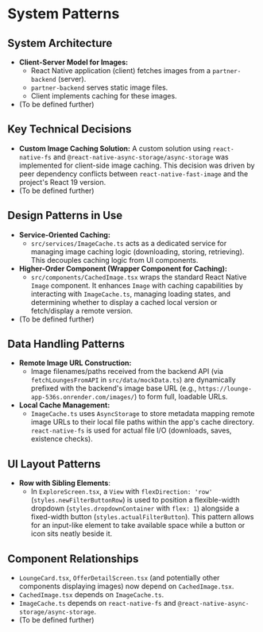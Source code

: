 # System Patterns

## System Architecture
- **Client-Server Model for Images:**
    - React Native application (client) fetches images from a `partner-backend` (server).
    - `partner-backend` serves static image files.
    - Client implements caching for these images.
- (To be defined further)

## Key Technical Decisions
- **Custom Image Caching Solution:** A custom solution using `react-native-fs` and `@react-native-async-storage/async-storage` was implemented for client-side image caching. This decision was driven by peer dependency conflicts between `react-native-fast-image` and the project's React 19 version.
- (To be defined further)

## Design Patterns in Use
- **Service-Oriented Caching:**
    - `src/services/ImageCache.ts` acts as a dedicated service for managing image caching logic (downloading, storing, retrieving). This decouples caching logic from UI components.
- **Higher-Order Component (Wrapper Component for Caching):**
    - `src/components/CachedImage.tsx` wraps the standard React Native `Image` component. It enhances `Image` with caching capabilities by interacting with `ImageCache.ts`, managing loading states, and determining whether to display a cached local version or fetch/display a remote version.
- (To be defined further)

## Data Handling Patterns
- **Remote Image URL Construction:**
    - Image filenames/paths received from the backend API (via `fetchLoungesFromAPI` in `src/data/mockData.ts`) are dynamically prefixed with the backend's image base URL (e.g., `https://lounge-app-536s.onrender.com/images/`) to form full, loadable URLs.
- **Local Cache Management:**
    - `ImageCache.ts` uses `AsyncStorage` to store metadata mapping remote image URLs to their local file paths within the app's cache directory. `react-native-fs` is used for actual file I/O (downloads, saves, existence checks).

## UI Layout Patterns
- **Row with Sibling Elements**:
    - In `ExploreScreen.tsx`, a `View` with `flexDirection: 'row'` (`styles.newFilterButtonRow`) is used to position a flexible-width dropdown (`styles.dropdownContainer` with `flex: 1`) alongside a fixed-width button (`styles.actualFilterButton`). This pattern allows for an input-like element to take available space while a button or icon sits neatly beside it.

## Component Relationships
- `LoungeCard.tsx`, `OfferDetailScreen.tsx` (and potentially other components displaying images) now depend on `CachedImage.tsx`.
- `CachedImage.tsx` depends on `ImageCache.ts`.
- `ImageCache.ts` depends on `react-native-fs` and `@react-native-async-storage/async-storage`.
- (To be defined further)
